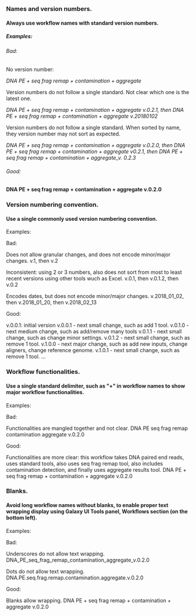 ### Names and version numbers.
#### Always use workflow names with standard version numbers.

<workflow name><version number>

##### Examples:

###### Bad:

No version number:

*DNA PE + seq frag remap + contamination + aggregate*

Version numbers do not follow a single standard. Not clear which one is the latest one.

*DNA PE + seq frag remap + contamination + aggregate v.0.2.1, then DNA PE + seq frag remap + contamination + aggregate v.20180102*

Version numbers do not follow a single standard. When sorted by name, they version number may not sort as expected.

*DNA PE + seq frag remap + contamination + aggregate v.0.2.0, then DNA PE + seq frag remap + contamination + aggregate v0.2.1, then DNA PE + seq frag remap + contamination + aggregate_v. 0.2.3*

###### Good:

**DNA PE + seq frag remap + contamination + aggregate v.0.2.0**


### Version numbering convention.
#### Use a single commonly used version numbering convention.

Examples:

Bad:

Does not allow granular changes, and does not encode minor/major changes.
v.1, then v.2

Inconsistent: using 2 or 3 numbers, also does not sort from most to least recent versions using other tools wuch as Excel.
v.0.1, then v.0.1.2, then v.0.2

Encodes dates, but does not encode minor/major changes.
v.2018_01_02, then v.2018_01_20, then v.2018_02_13


Good:

v.0.0.1: initial version
v.0.0.1 - next small change, such as add 1 tool.
v.0.1.0 - next medium change, such as add/remove many tools
v.0.1.1 - next small change, such as change minor settings.
v.0.1.2 - next small change, such as remove 1 tool.
v.1.0.0 - next major change, such as add new inputs, change aligners, change reference genome.
v.1.0.1 - next small change, such as remove 1 tool.
...

### Workflow functionalities.
#### Use a single standard delimiter, such as "+" in workflow names to show major workflow functionalities.

Examples:

Bad:

Functionalities are mangled together and not clear.
DNA PE seq frag remap contamination aggregate v.0.2.0 

Good:

Functionalities are more clear: this workflow takes DNA paired end reads, uses standard tools, also uses seq frag remap tool, also includes contamination detection, and finally uses aggregate results tool.
DNA PE + seq frag remap + contamination + aggregate v.0.2.0

### Blanks.
#### Avoid long workflow names without blanks, to enable proper text wrapping display using Galaxy UI Tools panel, Workflows section (on the bottom left).

Examples:

Bad:

Underscores do not allow text wrapping.
DNA_PE_seq_frag_remap_contamination_aggregate_v.0.2.0

Dots do not allow text wrapping.
DNA.PE.seq.frag.remap.contamination.aggregate.v.0.2.0

Good:

Blanks allow wrapping.
DNA PE + seq frag remap + contamination + aggregate v.0.2.0
